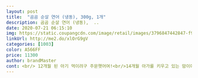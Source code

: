 ```yaml
---
layout: post 
title:  "곰곰 순살 연어 (냉동), 300g, 1개" 
description: 곰곰 순살 연어 (냉동),  ..
date: 2020-07-21 06:15:10 
img: https://static.coupangcdn.com/image/retail/images/3796847442847-f94d398d-4526-4b79-9007-0ab89e5f77b0.jpg 
linkUrl: http://me2.do/xlOrG9gV 
categories: [1003] 
color: A566FF 
price: 11300 
author: brandMaster 
cont: <br/> 12개월 된 아기 먹이려구 주문햇어여!<br/>14개월 아가를 키우고 있는 맘이에여♡<br/>● 신선함이 굿이에요<br/>●먹기좋게 손질이 되어 있어 따로 손이 갈것도 없고,<br/>●평소 요리못하는 저에게도 아주 간편하게 고급 연어요리가 가능합니다ㅋ<br/>♥ 가시가 없어요 ♥<br/>♥ 먹기 편하게 포장되있어요 ♥<br/>♥ 배송이 빨라요 ♥<br/>♥ 생각보다 안비려요<br/>♥ 진공포장 잘되어있어요<br/>♥ 포장이 꼼꼼해요 ♥<br/>♥순살 사랑해요♥<br/>♥아기 먹일려고 산건데 제가 먹어도 맛있어요ㅋㅋㅋ<br/>곰곰순살연어는 걱정없이 먹였습니다!<br/>그냥 마트에서 사서 손질하고 할땐<br/> 
---
```

 